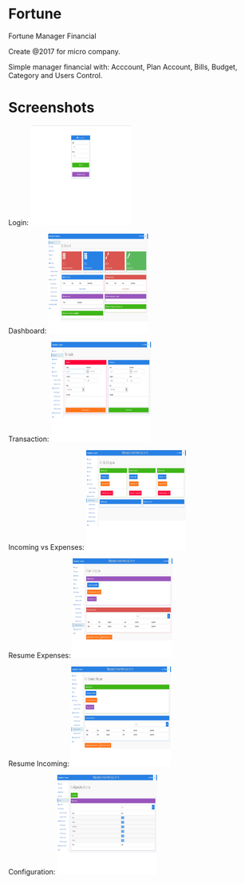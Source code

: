 # Fortune
Fortune Manager Financial

Create @2017 for micro company.

Simple manager financial with: Acccount, Plan Account, Bills, Budget, Category and Users Control.

# Screenshots

Login: 
<img src="https://github.com/franklinfarias/fortune/blob/master/install/screenshots/07.jpg" width="200" height="200" />

Dashboard: 
<img src="https://github.com/franklinfarias/fortune/blob/master/install/screenshots/01.jpg" width="200" height="200" />

Transaction: 
<img src="https://github.com/franklinfarias/fortune/blob/master/install/screenshots/02.jpg" width="200" height="200" />

Incoming vs Expenses: 
<img src="https://github.com/franklinfarias/fortune/blob/master/install/screenshots/03.jpg" width="200" height="200" />

Resume Expenses: 
<img src="https://github.com/franklinfarias/fortune/blob/master/install/screenshots/04.jpg" width="200" height="200" />

Resume Incoming: 
<img src="https://github.com/franklinfarias/fortune/blob/master/install/screenshots/05.jpg" width="200" height="200" />

Configuration: 
<img src="https://github.com/franklinfarias/fortune/blob/master/install/screenshots/06.jpg" width="200" height="200" />

